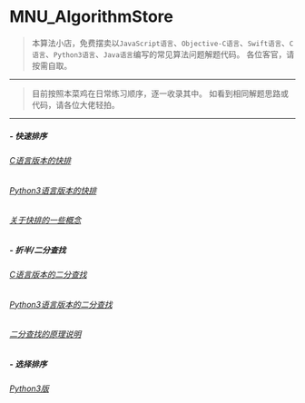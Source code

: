 # MNU_AlgorithmStore
> 本算法小店，免费摆卖以`JavaScript语言`、`Objective-C语言`、`Swift语言`、`C语言`、`Python3语言`、`Java语言`编写的常见算法问题解题代码。
> 各位客官，请按需自取。

---

> 目前按照本菜鸡在日常练习顺序，逐一收录其中。
> 如看到相同解题思路或代码，请各位大佬轻拍。

---

##### - 快速排序
###### [C语言版本的快排](https://github.com/ShannonMYang/algorithmStore/blob/master/quickSort/main.c)
###### [Python3语言版本的快排](https://github.com/ShannonMYang/algorithmStore/blob/master/quickSort/quickSort.py)
###### [关于快排的一些概念](https://github.com/ShannonMYang/algorithmStore/blob/master/quickSort/quickSort.md)

##### - 折半/二分查找
###### [C语言版本的二分查找](https://github.com/ShannonMYang/algorithmStore/blob/master/binarySearch/main.c)
###### [Python3语言版本的二分查找](https://github.com/ShannonMYang/algorithmStore/blob/master/binarySearch/binarySearch.py)
###### [二分查找的原理说明](https://github.com/ShannonMYang/algorithmStore/blob/master/binarySearch/binarySearch.md)

##### - 选择排序
###### [Python3版]()

